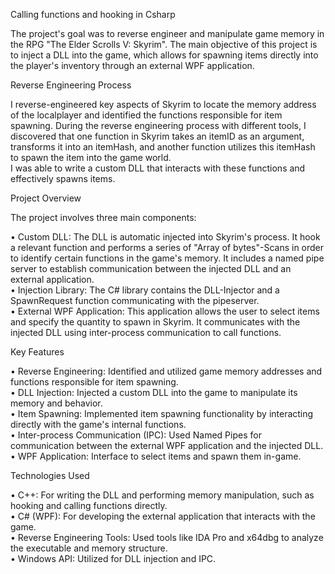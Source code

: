 Calling functions and hooking in Csharp 

The project's goal was to reverse engineer and manipulate game memory in the RPG "The Elder Scrolls V: Skyrim". The main objective of this project is to inject a DLL into the game, which allows for spawning items directly into the player's inventory through an external WPF application.<br />


Reverse Engineering Process<br />

I reverse-engineered key aspects of Skyrim to locate the memory address of the localplayer and identified the functions responsible for item spawning. During the reverse engineering process with different tools, I discovered that one function in Skyrim takes an itemID as an argument, transforms it into an itemHash, and another function utilizes this itemHash to spawn the item into the game world. <br />
I was able to write a custom DLL that interacts with these functions and effectively spawns items.<br />


Project Overview<br />

The project involves three main components:<br />

• Custom DLL: The DLL is automatic injected into Skyrim's process. It hook a relevant function and performs a series of "Array of bytes"-Scans in order to identify certain functions in the game's memory. It includes a named pipe server to establish communication between the injected DLL and an external application.<br />
• Injection Library: The C# library contains the DLL-Injector and a SpawnRequest function communicating with the pipeserver.<br />
• External WPF Application: This application allows the user to select items and specify the quantity to spawn in Skyrim. It communicates with the injected DLL using inter-process communication to call functions.<br />


Key Features<br />

• Reverse Engineering: Identified and utilized game memory addresses and functions responsible for item spawning.<br />
• DLL Injection: Injected a custom DLL into the game to manipulate its memory and behavior.<br />
• Item Spawning: Implemented item spawning functionality by interacting directly with the game's internal functions.<br />
• Inter-process Communication (IPC): Used Named Pipes for communication between the external WPF application and the injected DLL.<br />
• WPF Application: Interface to select items and spawn them in-game.<br />


Technologies Used<br />

• C++: For writing the DLL and performing memory manipulation, such as hooking and calling functions directly.<br />
• C# (WPF): For developing the external application that interacts with the game.<br />
• Reverse Engineering Tools: Used tools like IDA Pro and x64dbg to analyze the executable and memory structure.<br />
• Windows API: Utilized for DLL injection and IPC.<br />
